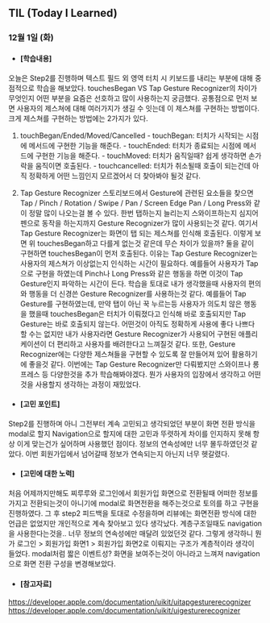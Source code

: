 ## TIL (Today I Learned)

### 12월 1일 (화)

- #### [학습내용]
오늘은 Step2를 진행하며 텍스트 필드 외 영역 터치 시 키보드를 내리는 부분에 대해 중점적으로 학습을 해보았다. touchesBegan VS Tap Gesture Recognizer의 차이가 무엇인지 어떤 부분을 요즘은 선호하고 많이 사용하는지 궁금했다. 공통점으로 먼저 보면 사용자의 제스쳐에 대해 여러가지가 생길 수 잇는데 이 제스쳐를 구현하는 방법이다. 크게 제스쳐를 구현하는 방법에는 2가지가 있다.
  1. touchBegan/Ended/Moved/Cancelled
    - touchBegan: 터치가 시작되는 시점에 메서드에 구현한 기능을 해준다.
    - touchEnded: 터치가 종료되는 시점에 메서드에 구현한 기능을 해준다.
    - touchMoved: 터치가 움직일때? 쉽게 생각하면 손가락을 움직이면 호출된다.
    - touchcancelled: 터치가 취소될때 호출이 되는건데 아직 정확하게 어떤 느낌인지 모르겠어서 더 찾아봐야 될것 같다.
  
  2. Tap Gesture Recognizer
스토리보드에서 Gesture에 관련된 요소들을 찾으면 Tap / Pinch / Rotation / Swipe / Pan / Screen Edge Pan / Long Press와 같이 정말 많이 나오는걸 볼 수 있다. 한번 탭하는지 늘리는지 스와이프하는지 심지어 펜으로 동작을 하는지까지 Gesture Recognizer가 많이 사용되는것 같다. 여기서 Tap Gesture Recognizer는 화면이 탭 되는 제스쳐를 인식해 호출된다. 이렇게 보면 위 touchesBegan하고 다를게 없는것 같은데 무슨 차이가 있을까?
둘을 같이 구현하면 touchesBegan이 먼저 호출된다. 이유는 Tap Gesture Recognizer는 사용자의 제스쳐가 이상없는지 인식하는 시간이 필요하다. 예를들어 사용자가 Tap으로 구현을 하였는데 Pinch나 Long Press와 같은 행동을 하면 이것이 Tap Gesture인지 파악하는 시간이 든다.
학습을 토대로 내가 생각했을때 사용자의 편의와 행동을 더 신경쓴 Gesture Recognizer를 사용하는것 같다. 예를들어 Tap Gesture를 구현하였는데, 만약 탭이 아닌 꾹 누르는등 사용자가 의도치 않은 행동을 했을때 touchesBegan은 터치가 이뤄졌다고 인식해 바로 호출되지만 Tap Gesture는 바로 호출되지 않는다. 어떤것이 아직도 정확하게 사용에 좋다 나쁘다 할 수는 없지만 내가 사용자라면 Gesture Recognizer가 사용되어 구현된 애플리케이션이 더 편리하고 사용자를 배려한다고 느껴질것 같다. 또한, Gesture Recognizer에는 다양한 제스쳐들을 구현할 수 있도록 잘 만들어져 있어 활용하기에 좋을것 같다. 이번에는 Tap Gesture Recognizer만 다뤄봤지만 스와이프나 롱프레스 등 다양한것을 추가 학습해봐야겠다. 뭔가 사용자의 입장에서 생각하고 어떤것을 사용할지 생각하는 과정이 재밌었다.

- #### [고민 포인트]
Step2를 진행하며 아니 그전부터 계속 고민되고 생각되었던 부분이 화면 전환 방식을 modal로 할지 Navigation으로 할지에 대한 고민과 뚜렷하게 차이를 인지하지 못해 항상 이게 맞는건가 싶어하며 사용했던 점이다. 정보의 연속성에만 너무 몰두하였던것 같았다. 이번 회원가입에서 넘어갈때 정보가 연속되는지 아닌지 너무 헷갈렸다. 

- #### [고민에 대한 노력]
처음 어제까지만해도 찌루루와 로그인에서 회원가입 화면으로 전환될때 어떠한 정보를 가지고 전환되는것이 아니기에 modal로 화면전환을 해주는것으로 토의를 하고 구현을 진행하였다. 그 후 step2 피드백을 토대로 수정을하며 리뷰에는 화면전환 방식에 대한 언급은 없었지만 개인적으로 계속 찾아보고 있다 생각났다. 계층구조일때도 navigation을 사용한다는것을.. 너무 정보의 연속성에만 매달려 있었던것 같다. 그렇게 생각하니 뭔가 로그인 > 회원가입 화면1 > 회원가입 화면2로 이뤄지는 구조가 계층적이라 생각이 들었다. modal처럼 짧은 이벤트성? 화면을 보여주는것이 아니라고 느껴져 navigation으로 화면 전환 구성을 변경해보았다.

- #### [참고자료]
https://developer.apple.com/documentation/uikit/uitapgesturerecognizer
https://developer.apple.com/documentation/uikit/uigesturerecognizer